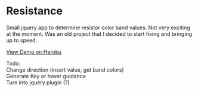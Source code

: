 Resistance
==========

Small jquery app to determine resistor color band values. Not very exciting at the moment. Was an old project that I decided to start fixing and bringing up to speed.

[View Demo on Heroku](http://salty-bastion-6591.herokuapp.com)



Todo:  
Change direction (insert value, get band colors)  
Generate Key or hover guidance  
Turn into jquery plugin (?)  
